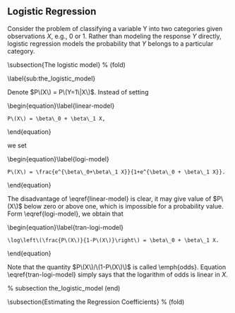 ## Logistic Regression

Consider the problem of classifying a variable Y into two categories given observations $X$, e.g., 0 or 1. Rather than modeling the response $Y$ directly, logistic regression models the probability that $Y$ belongs to a particular category.

\subsection{The logistic model} % \(fold\)

\label{sub:the\_logistic\_model}

Denote $P\(X\) = P\(Y=1\|X\)$. Instead of setting 

\begin{equation}\label{linear-model}

	P\(X\) = \beta\_0 + \beta\_1 X,

\end{equation}

we set 

\begin{equation}\label{logi-model}

	P\(X\) = \frac{e^{\beta\_0+\beta\_1 X}}{1+e^{\beta\_0 + \beta\_1 X}}.

\end{equation}

The disadvantage of \eqref{linear-model} is clear, it may give value of $P\(X\)$ below zero or above one, which is impossible for a probability value. Form \eqref{logi-model}, we obtain that 

\begin{equation}\label{tran-logi-model}

	\log\left\(\frac{P\(X\)}{1-P\(X\)}\right\) = \beta\_0 + \beta\_1 X.

\end{equation}

Note that the quantity $P\(X\)/\(1-P\(X\)\)$ is called \emph{odds}. Equation \eqref{tran-logi-model} simply says that the logarithm of odds is linear in $X$.

% subsection the\_logistic\_model \(end\)

\subsection{Estimating the Regression Coefficients} % \(fold\)

\label{sub:estimating\_the\_regression\_coefficients}

The coefficients of $\beta\_0$ and $\beta\_1$ is unknown and must be estimated based on the available training data. We estimate them by \emph{maximum likelihood} method. That is, we choose $\hat\beta\_0$ and $\hat \beta\_1$ such that they maximize the likelihood function

\begin{eqnarray}

	\emph{l}\(\beta\_0, \beta\_1\)=\prod\_{i:y\_i=1}p\(x\_i\)\prod\_{i:y\_i=0}\(1-p\(x\_i\)\).\non

\end{eqnarray}

% subsection estimating\_the\_regression\_coefficients \(end\)

\subsection{Multiple Logistic Regression} % \(fold\)

\label{sub:multiple\_logistic\_regression}

Very naturally,

\begin{equation}\label{multi-logi-reg}

	\log\left\(\frac{P\(X\)}{1-P\(X\)}\right\) = \beta\_0 + \beta\_1 X\_1 +...+\beta\_p X\_p,

\end{equation}

where $X=\(X\_1,...,X\_p\)$ are $p$ predictors. Equation \eqref{multi-logi-reg} can be rewritten as 

\begin{equation}

	p\(X\) = \frac{e^{\beta\_0 + \beta\_1 X\_1 +...+\beta\_p X\_p}}{1+e^{\beta\_0 + \beta\_1 X\_1 +...+\beta\_p X\_p}}.

\end{equation}

To estimate parameters, we use maximum likelihood as well.

% subsection multiple\_logistic\_regression \(end\)

\subsection{For $&gt;2$ Response Classes} % \(fold\)

\label{sub:for\_}

The previous models are for two-class classification \(0 or 1\), and it has multi-class extensions, but in practice they tend not to be used all that often. Then what should we use? \emph{Discriminant Analysis}.



